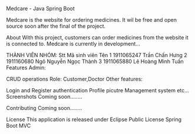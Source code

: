 Medcare - Java Spring Boot


Medcare is the website for ordering medicines.
It wil be free and open source soon after the final of the project.

About
With this project, customers can order medicines from the website it is connected to. Medcare is currently in development...

THÀNH VIÊN NHÓM:
Stt	Mã sinh viên	Tên
1	1911065247	Trần Chấn Hưng
2	1911160680	Ngô Nguyễn Ngọc Thành
3	1911065880	Lê Hoàng Minh Tuấn
Features
Admin:

CRUD operations Role: Customer,Doctor
Other features:

Login and Register authentication
Profile picutre
Management system
etc...
Screenshots
Coming soon........

Contributing
Coming soon........

License
This application is released under Eclipse Public License Spring Boot MVC
